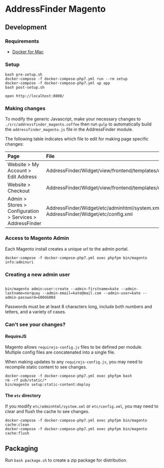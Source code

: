 # AddressFinder Magento

## Development

### Requirements

- [Docker for Mac](https://docs.docker.com/docker-for-mac/install/)

### Setup

```
bash pre-setup.sh
docker-compose -f docker-compose-php7.yml run --rm setup
docker-compose -f docker-compose-php7.yml up app
bash post-setup.sh

open http://localhost:8000/
```

### Making changes
To modify the generic Javascript, make your necessary changes to `./src/addressfinder_magento.coffee` then run `gulp` to automatically build the `addressfinder_magento.js` file in the AddressFinder module.

The following table indicates which file to edit for making page specific changes:

| Page | File |
| :--- | :--- |
| Website > My Account > Edit Address | AddressFinder/Widget/view/frontend/templates/customer_address_form.phtml |
| Website > Checkout | AddressFinder/Widget/view/frontend/templates/checkout_index_index.phtml |
| Admin > Stores > Configuration > Services > AddressFinder | AddressFinder/Widget/etc/adminhtml/system.xml, AddressFinder/Widget/etc/config.xml |

### Access to Magento Admin
Each Magento install creates a unique url to the admin portal.

```
docker-compose -f docker-compose-php7.yml exec phpfpm bin/magento info:adminuri
```

### Creating a new admin user

```docker-compose -f docker-compose-php7.yml exec phpfpm bash

bin/magento admin:user:create --admin-firstname=kate --admin-lastname=norquay --admin-email=kate@mail.com --admin-user=kate --admin-password=G00dG00d

```
Passwords must be at least 8 characters long, include both numbers and letters, and a variety of cases.

### Can't see your changes?

#### RequireJS

Magento allows `requirejs-config.js` files to be defined per module. Multiple config files are concatenated into a single file.

When making updates to any `requirejs-config.js`, you may need to recompile static content to see changes.

```
docker-compose -f docker-compose-php7.yml exec phpfpm bash
rm -rf pub/static/*
bin/magento setup:static-content:deploy
```

#### The `etc` directory

If you modify `etc/adminhtml/system.xml` or `etc/config.xml`, you may need to clear and flush the cache to see changes.

```
docker-compose -f docker-compose-php7.yml exec phpfpm bin/magento cache:clean
docker-compose -f docker-compose-php7.yml exec phpfpm bin/magento cache:flush
```

## Packaging

Run `bash package.sh` to create a zip package for distribution.
